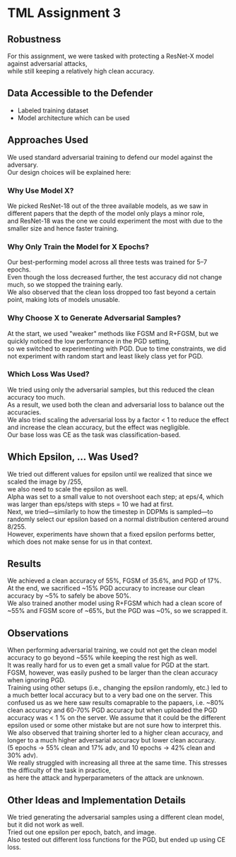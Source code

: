 # TML Assignment 3

## Robustness

For this assignment, we were tasked with protecting a ResNet-X model against adversarial attacks,  
while still keeping a relatively high clean accuracy.

## Data Accessible to the Defender  
- Labeled training dataset  
- Model architecture which can be used

## Approaches Used  
We used standard adversarial training to defend our model against the adversary.  
Our design choices will be explained here:

### Why Use Model X?  
We picked ResNet-18 out of the three available models, as we saw in different papers that the depth of the model only plays a minor role,  
and ResNet-18 was the one we could experiment the most with due to the smaller size and hence faster training.

### Why Only Train the Model for X Epochs?  
Our best-performing model across all three tests was trained for 5–7 epochs.  
Even though the loss decreased further, the test accuracy did not change much, so we stopped the training early.  
We also observed that the clean loss dropped too fast beyond a certain point, making lots of models unusable.

### Why Choose X to Generate Adversarial Samples?  
At the start, we used "weaker" methods like FGSM and R+FGSM, but we quickly noticed the low performance in the PGD setting,  
so we switched to experimenting with PGD. Due to time constraints, we did not experiment with random start and least likely class yet for PGD.

### Which Loss Was Used?  
We tried using only the adversarial samples, but this reduced the clean accuracy too much.  
As a result, we used both the clean and adversarial loss to balance out the accuracies.  
We also tried scaling the adversarial loss by a factor < 1 to reduce the effect and increase the clean accuracy, but the effect was negligible.  
Our base loss was CE as the task was classification-based.

## Which Epsilon, ... Was Used?  
We tried out different values for epsilon until we realized that since we scaled the image by /255,  
we also need to scale the epsilon as well.  
Alpha was set to a small value to not overshoot each step; at eps/4, which was larger than eps/steps with steps = 10 we had at first.  
Next, we tried—similarly to how the timestep in DDPMs is sampled—to randomly select our epsilon based on a normal distribution centered around 8/255.  
However, experiments have shown that a fixed epsilon performs better, which does not make sense for us in that context.

## Results  
We achieved a clean accuracy of 55%, FGSM of 35.6%, and PGD of 17%.  
At the end, we sacrificed ~15% PGD accuracy to increase our clean accuracy by ~5% to safely be above 50%.  
We also trained another model using R+FGSM which had a clean score of ~55% and FGSM score of ~65%, but the PGD was ~0%, so we scrapped it.

## Observations  
When performing adversarial training, we could not get the clean model accuracy to go beyond ~55% while keeping the rest high as well.  
It was really hard for us to even get a small value for PGD at the start. FGSM, however, was easily pushed to be larger than the clean accuracy when ignoring PGD.  
Training using other setups (i.e., changing the epsilon randomly, etc.) led to a much better local accuracy but to a very bad one on the server.
This confused us as we here saw results comaprable to the papaers, i.e. ~80% clean accuracy and 60-70% PGD accuracy but when uploaded the PGD accuracy was 
< 1 % on the server. We assume that it could be the different epsilon used or some other mistake but are not sure how to interpret this.
We also observed that training shorter led to a higher clean accuracy, and longer to a much higher adversarial accuracy but lower clean accuracy.  
(5 epochs -> 55% clean and 17% adv, and 10 epochs -> 42% clean and 30% adv).  
We really struggled with increasing all three at the same time. This stresses the difficulty of the task in practice,  
as here the attack and hyperparameters of the attack are unknown.

## Other Ideas and Implementation Details  
We tried generating the adversarial samples using a different clean model, but it did not work as well.  
Tried out one epsilon per epoch, batch, and image.  
Also tested out different loss functions for the PGD, but ended up using CE loss.

